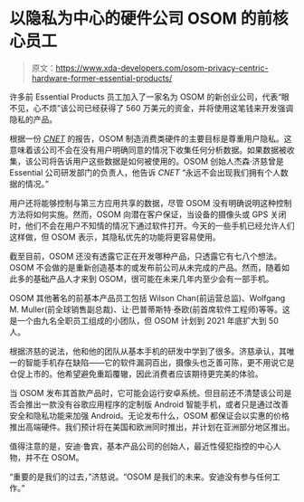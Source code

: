 # 以隐私为中心的硬件公司 OSOM 的前核心员工

> 原文：<https://www.xda-developers.com/osom-privacy-centric-hardware-former-essential-products/>

许多前 Essential Products 员工加入了一家名为 OSOM 的新创业公司，代表“眼不见，心不烦”该公司已经获得了 560 万美元的资金，并将使用这笔钱来开发强调隐私的产品。

根据一份 *[CNET](https://www.cnet.com/news/reinventing-privacy-how-one-startup-is-building-anew-from-a-phone-flop/)* 的报告，OSOM 制造消费类硬件的主要目标是尊重用户隐私。这意味着该公司不会在没有用户明确同意的情况下收集任何分析数据。如果数据被收集，该公司将告诉用户这些数据是如何被使用的。OSOM 创始人杰森·济慈曾是 Essential 公司研发部门的负责人，他告诉 *CNET* “永远不会出现我们拥有个人数据的情况。”

用户还将能够控制与第三方应用共享的数据，尽管 OSOM 没有明确说明这种控制方法将如何实施。然而，OSOM 向潜在客户保证，当设备的摄像头或 GPS 关闭时，他们不会在用户不知情的情况下通过软件打开。今天的一些手机已经允许人们这样做，但 OSOM 表示，其隐私优先的功能将更容易使用。

截至目前，OSOM 还没有透露它正在开发哪种产品，只透露它有七八个想法。OSOM 不会做的是重新创造基本的或发布前公司从未完成的产品。然而，随着如此多的基础产品人才来到 OSOM，很可能在未来几年内至少会有一部手机。

OSOM 其他著名的前基本产品员工包括 Wilson Chan(前运营总监)、Wolfgang M. Muller(前全球销售副总裁)、让·巴普蒂斯特·泰欧(前首席软件工程师)等等。这是一个由九名全职员工组成的小团队，但 OSOM 计划到 2021 年底扩大到 50 人。

根据济慈的说法，他和他的团队从基本手机的研发中学到了很多。济慈承认，其唯一的智能手机存在缺陷——它的软件漏洞百出，摄像头也乏善可陈，更不用说它是仓促上市的。他希望避免重蹈覆辙，因此消费者应该期待更完美的体验。

当 OSOM 发布其首款产品时，它可能会运行安卓系统。但目前还不清楚该公司是否会推出一款没有谷歌应用程序的定制版 Android 智能手机，或者只是通过改善安全和隐私功能来加强 Android。无论发布什么，OSOM 都保证会以实惠的价格推出高端硬件。我们预计将在美国和欧洲同时推出，并计划在亚洲部分地区推出。

值得注意的是，安迪·鲁宾，基本产品公司的创始人，最近性侵犯指控的中心人物，并不在 OSOM。

“重要的是我们的过去，”济慈说。“OSOM 是我们的未来。安迪没有参与任何工作。”